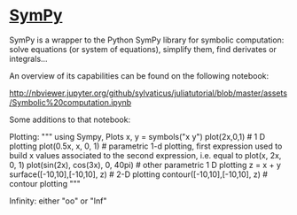 # [SymPy](https://github.com/JuliaPy/SymPy.jl)

SymPy is a wrapper to the Python SymPy library for symbolic computation: solve equations (or system of equations), simplify them, find derivates or integrals...

An overview of its capabilities can be found on the following notebook:

http://nbviewer.jupyter.org/github/sylvaticus/juliatutorial/blob/master/assets/Symbolic%20computation.ipynb


Some additions to that notebook:

Plotting:
"""
using Sympy, Plots
x, y = symbols("x y")
plot(2x,0,1) # 1 D plotting
plot(0.5x, x, 0, 1) # parametric 1-d plotting, first expression used to build x values associated to the second expression, i.e. equal to plot(x, 2x, 0, 1) 
plot(sin(2x), cos(3x), 0, 40pi) # other parametric 1 D plotting
z = x + y 
surface([-10,10],[-10,10], z) # 2-D plotting
contour([-10,10],[-10,10], z) # contour plotting
"""

Infinity: either "oo" or "Inf"

